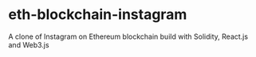 # eth-blockchain-instagram
A clone of Instagram on Ethereum blockchain build with Solidity, React.js and Web3.js
